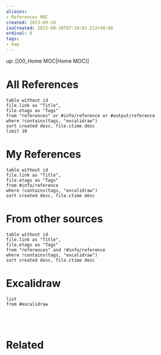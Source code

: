 ```yaml
---
aliases:
- References MOC
created: 2023-09-10
isoCreated: 2023-09-10T07:10:01.512+08:00
ordinal: 0
tags:
- map
---
```

up: [[00_Home MOC|Home MOC]]

# All References

```dataview
table without id
file.link as "Title",
file.etags as "Tags"
from "references" or #info/reference or #output/reference
where !contains(tags, "excalidraw")
sort created desc, file.ctime desc
limit 10
```

# My References

```dataview
table without id
file.link as "Title",
file.etags as "Tags"
from #info/reference
where !contains(tags, "excalidraw")
sort created desc, file.ctime desc
```

# From other sources

```dataview
table without id
file.link as "Title",
file.etags as "Tags"
from "references" and !#info/reference
where !contains(tags, "excalidraw")
sort created desc, file.ctime desc
```
# Excalidraw

```dataview
list
from #excalidraw
```


<br />
<br />



# Related






